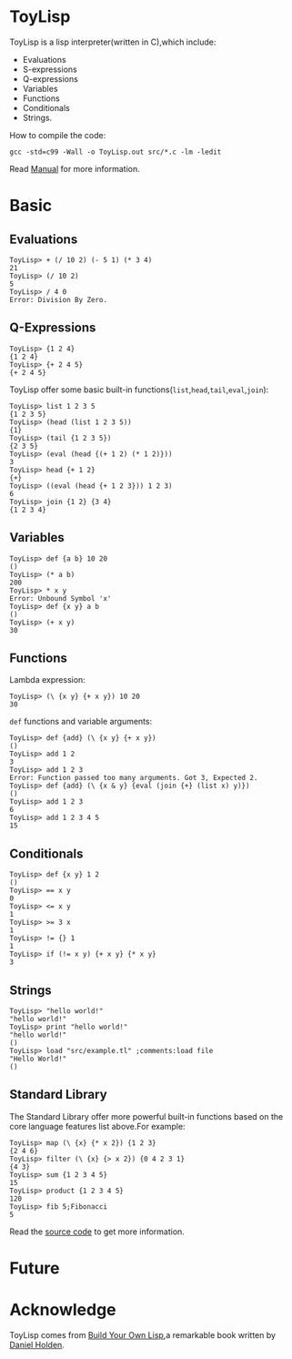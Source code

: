 # ToyLisp
ToyLisp is a lisp interpreter(written in C),which include:

- Evaluations
- S-expressions
- Q-expressions
- Variables
- Functions
- Conditionals
- Strings.

How to compile the code:

```
gcc -std=c99 -Wall -o ToyLisp.out src/*.c -lm -ledit
```

Read [Manual](./Manual.md) for more information.

# Basic
## Evaluations
```
ToyLisp> + (/ 10 2) (- 5 1) (* 3 4)
21
ToyLisp> (/ 10 2)
5
ToyLisp> / 4 0
Error: Division By Zero.
```

## Q-Expressions
```
ToyLisp> {1 2 4}
{1 2 4}
ToyLisp> {+ 2 4 5}
{+ 2 4 5}
```
ToyLisp offer some basic built-in functions(`list`,`head`,`tail`,`eval`,`join`):

```
ToyLisp> list 1 2 3 5
{1 2 3 5}
ToyLisp> (head (list 1 2 3 5))
{1}
ToyLisp> (tail {1 2 3 5})
{2 3 5}
ToyLisp> (eval (head {(+ 1 2) (* 1 2)}))
3
ToyLisp> head {+ 1 2}
{+}
ToyLisp> ((eval (head {+ 1 2 3})) 1 2 3)
6
ToyLisp> join {1 2} {3 4}
{1 2 3 4}
```

## Variables
```
ToyLisp> def {a b} 10 20
()
ToyLisp> (* a b)
200
ToyLisp> * x y
Error: Unbound Symbol 'x'
ToyLisp> def {x y} a b
()
ToyLisp> (+ x y)
30
```

## Functions
Lambda expression:
```
ToyLisp> (\ {x y} {+ x y}) 10 20
30
```

`def` functions and variable arguments:
```
ToyLisp> def {add} (\ {x y} {+ x y})
()
ToyLisp> add 1 2
3
ToyLisp> add 1 2 3
Error: Function passed too many arguments. Got 3, Expected 2.
ToyLisp> def {add} (\ {x & y} {eval (join {+} (list x) y)})
()
ToyLisp> add 1 2 3
6
ToyLisp> add 1 2 3 4 5
15
```

## Conditionals
```
ToyLisp> def {x y} 1 2
()
ToyLisp> == x y
0
ToyLisp> <= x y
1
ToyLisp> >= 3 x
1
ToyLisp> != {} 1
1
ToyLisp> if (!= x y) {+ x y} {* x y}
3
```

## Strings
```
ToyLisp> "hello world!"
"hello world!"
ToyLisp> print "hello world!"
"hello world!"
()
ToyLisp> load "src/example.tl" ;comments:load file
"Hello World!"
()
```

## Standard Library
The Standard Library offer more powerful built-in functions based on the core language features list above.For example:
```
ToyLisp> map (\ {x} {* x 2}) {1 2 3}
{2 4 6}
ToyLisp> filter (\ {x} {> x 2}) {0 4 2 3 1}
{4 3}
ToyLisp> sum {1 2 3 4 5}
15
ToyLisp> product {1 2 3 4 5}
120
ToyLisp> fib 5;Fibonacci
5
```

Read the [source code](lib/standard_lib.tl) to get more information.

# Future


# Acknowledge
ToyLisp comes from [Build Your Own Lisp](http://www.buildyourownlisp.com/contents),a remarkable book written by [Daniel Holden](https://github.com/orangeduck).

